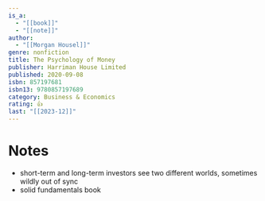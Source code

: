 ```yaml
---
is_a:
  - "[[book]]"
  - "[[note]]"
author:
  - "[[Morgan Housel]]"
genre: nonfiction
title: The Psychology of Money
publisher: Harriman House Limited
published: 2020-09-08
isbn: 857197681
isbn13: 9780857197689
category: Business & Economics
rating: 👍
last: "[[2023-12]]"
---
```

# Notes
- short-term and long-term investors see two different worlds, sometimes wildly out of sync
- solid fundamentals book
